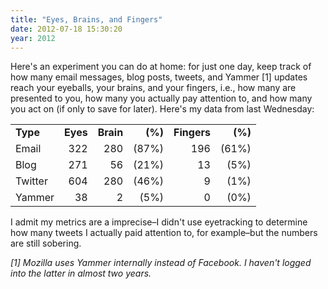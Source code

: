 ```yaml
---
title: "Eyes, Brains, and Fingers"
date: 2012-07-18 15:30:20
year: 2012
---
```

Here's an experiment you can do at home: for just one day, keep track of how many email messages, blog posts, tweets, and Yammer [1] updates reach your eyeballs, your brains, and your fingers, i.e., how many are presented to you, how many you actually pay attention to, and how many you act on (if only to save for later). Here's my data from last Wednesday:
<table class="centered">
<tbody>
<tr>
<td><strong>Type</strong></td>
<td><strong>Eyes</strong></td>
<td><strong>Brain</strong></td>
<td align="right"><strong>(%)</strong></td>
<td><strong>Fingers</strong></td>
<td align="right"><strong>(%)</strong></td>
</tr>
<tr>
<td>Email</td>
<td align="right">322</td>
<td align="right">280</td>
<td align="right">(87%)</td>
<td align="right">196</td>
<td align="right">(61%)</td>
</tr>
<tr>
<td>Blog</td>
<td align="right">271</td>
<td align="right">56</td>
<td align="right">(21%)</td>
<td align="right">13</td>
<td align="right">(5%)</td>
</tr>
<tr>
<td>Twitter</td>
<td align="right">604</td>
<td align="right">280</td>
<td align="right">(46%)</td>
<td align="right">9</td>
<td align="right">(1%)</td>
</tr>
<tr>
<td>Yammer</td>
<td align="right">38</td>
<td align="right">2</td>
<td align="right">(5%)</td>
<td align="right">0</td>
<td align="right">(0%)</td>
</tr>
</tbody>
</table>
I admit my metrics are a imprecise–I didn't use eyetracking to determine how many tweets I actually paid attention to, for example–but the numbers are still sobering.

<em>[1] Mozilla uses Yammer internally instead of Facebook. I haven't logged into the latter in almost two years.</em>
